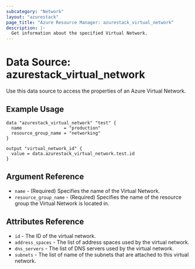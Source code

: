 ```yaml
---
subcategory: "Network"
layout: "azurestack"
page_title: "Azure Resource Manager: azurestack_virtual_network"
description: |-
  Get information about the specified Virtual Network.
---
```


# Data Source: azurestack_virtual_network

Use this data source to access the properties of an Azure Virtual Network.

## Example Usage

```hcl
data "azurestack_virtual_network" "test" {
  name                = "production"
  resource_group_name = "networking"
}

output "virtual_network_id" {
  value = data.azurestack_virtual_network.test.id
}
```

## Argument Reference

* `name` - (Required) Specifies the name of the Virtual Network.
* `resource_group_name` - (Required) Specifies the name of the resource group the Virtual Network is located in.

## Attributes Reference

* `id` - The ID of the virtual network.
* `address_spaces` - The list of address spaces used by the virtual network.
* `dns_servers` - The list of DNS servers used by the virtual network.
* `subnets` - The list of name of the subnets that are attached to this virtual network.
